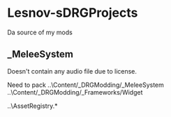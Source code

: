 # Lesnov-sDRGProjects
Da source of my mods

## _MeleeSystem
 Doesn't contain any audio file due to license.

 Need to pack
  ..\Content/_DRGModding/_MeleeSystem
  ..\Content/_DRGModding/_Frameworks/Widget

  ..\AssetRegistry.*
